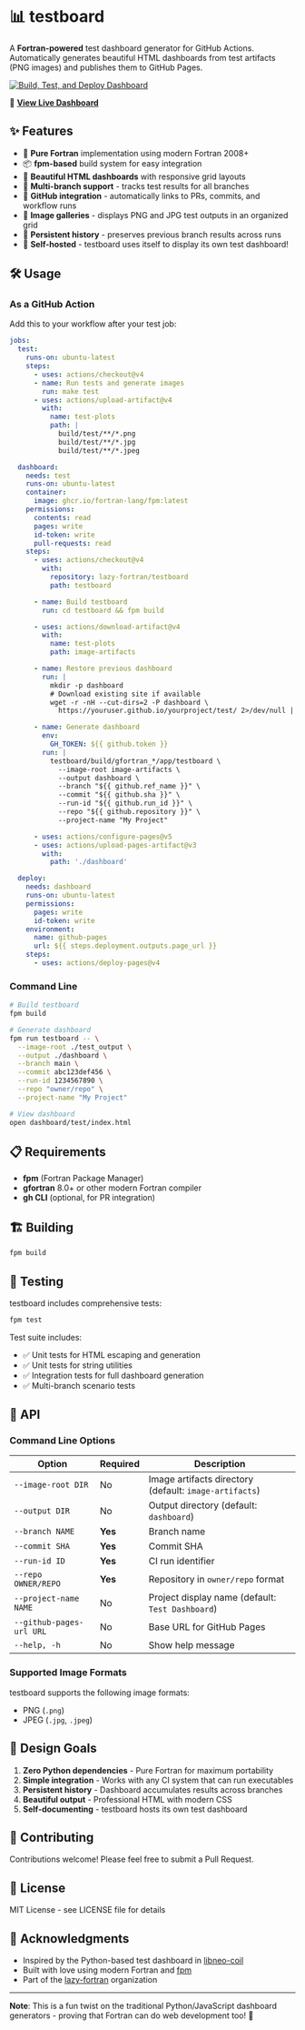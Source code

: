 # 📊 testboard

A **Fortran-powered** test dashboard generator for GitHub Actions. Automatically generates beautiful HTML dashboards from test artifacts (PNG images) and publishes them to GitHub Pages.

[![Build, Test, and Deploy Dashboard](https://github.com/lazy-fortran/testboard/actions/workflows/ci.yml/badge.svg)](https://github.com/lazy-fortran/testboard/actions/workflows/ci.yml)

🔗 **[View Live Dashboard](https://lazy-fortran.github.io/testboard/test/)**

## ✨ Features

- 🚀 **Pure Fortran** implementation using modern Fortran 2008+
- 📦 **fpm-based** build system for easy integration
- 🎨 **Beautiful HTML dashboards** with responsive grid layouts
- 🔄 **Multi-branch support** - tracks test results for all branches
- 🔗 **GitHub integration** - automatically links to PRs, commits, and workflow runs
- 📸 **Image galleries** - displays PNG and JPG test outputs in an organized grid
- 💾 **Persistent history** - preserves previous branch results across runs
- 🎯 **Self-hosted** - testboard uses itself to display its own test dashboard!

## 🛠️ Usage

### As a GitHub Action

Add this to your workflow after your test job:

```yaml
jobs:
  test:
    runs-on: ubuntu-latest
    steps:
      - uses: actions/checkout@v4
      - name: Run tests and generate images
        run: make test
      - uses: actions/upload-artifact@v4
        with:
          name: test-plots
          path: |
            build/test/**/*.png
            build/test/**/*.jpg
            build/test/**/*.jpeg

  dashboard:
    needs: test
    runs-on: ubuntu-latest
    container:
      image: ghcr.io/fortran-lang/fpm:latest
    permissions:
      contents: read
      pages: write
      id-token: write
      pull-requests: read
    steps:
      - uses: actions/checkout@v4
        with:
          repository: lazy-fortran/testboard
          path: testboard

      - name: Build testboard
        run: cd testboard && fpm build

      - uses: actions/download-artifact@v4
        with:
          name: test-plots
          path: image-artifacts

      - name: Restore previous dashboard
        run: |
          mkdir -p dashboard
          # Download existing site if available
          wget -r -nH --cut-dirs=2 -P dashboard \
            https://youruser.github.io/yourproject/test/ 2>/dev/null || true

      - name: Generate dashboard
        env:
          GH_TOKEN: ${{ github.token }}
        run: |
          testboard/build/gfortran_*/app/testboard \
            --image-root image-artifacts \
            --output dashboard \
            --branch "${{ github.ref_name }}" \
            --commit "${{ github.sha }}" \
            --run-id "${{ github.run_id }}" \
            --repo "${{ github.repository }}" \
            --project-name "My Project"

      - uses: actions/configure-pages@v5
      - uses: actions/upload-pages-artifact@v3
        with:
          path: './dashboard'

  deploy:
    needs: dashboard
    runs-on: ubuntu-latest
    permissions:
      pages: write
      id-token: write
    environment:
      name: github-pages
      url: ${{ steps.deployment.outputs.page_url }}
    steps:
      - uses: actions/deploy-pages@v4
```

### Command Line

```bash
# Build testboard
fpm build

# Generate dashboard
fpm run testboard -- \
  --image-root ./test_output \
  --output ./dashboard \
  --branch main \
  --commit abc123def456 \
  --run-id 1234567890 \
  --repo "owner/repo" \
  --project-name "My Project"

# View dashboard
open dashboard/test/index.html
```

## 📋 Requirements

- **fpm** (Fortran Package Manager)
- **gfortran** 8.0+ or other modern Fortran compiler
- **gh CLI** (optional, for PR integration)

## 🏗️ Building

```bash
fpm build
```

## 🧪 Testing

testboard includes comprehensive tests:

```bash
fpm test
```

Test suite includes:
- ✅ Unit tests for HTML escaping and generation
- ✅ Unit tests for string utilities
- ✅ Integration tests for full dashboard generation
- ✅ Multi-branch scenario tests

## 📖 API

### Command Line Options

| Option | Required | Description |
|--------|----------|-------------|
| `--image-root DIR` | No | Image artifacts directory (default: `image-artifacts`) |
| `--output DIR` | No | Output directory (default: `dashboard`) |
| `--branch NAME` | **Yes** | Branch name |
| `--commit SHA` | **Yes** | Commit SHA |
| `--run-id ID` | **Yes** | CI run identifier |
| `--repo OWNER/REPO` | **Yes** | Repository in `owner/repo` format |
| `--project-name NAME` | No | Project display name (default: `Test Dashboard`) |
| `--github-pages-url URL` | No | Base URL for GitHub Pages |
| `--help, -h` | No | Show help message |

### Supported Image Formats

testboard supports the following image formats:
- PNG (`.png`)
- JPEG (`.jpg`, `.jpeg`)

## 🎯 Design Goals

1. **Zero Python dependencies** - Pure Fortran for maximum portability
2. **Simple integration** - Works with any CI system that can run executables
3. **Persistent history** - Dashboard accumulates results across branches
4. **Beautiful output** - Professional HTML with modern CSS
5. **Self-documenting** - testboard hosts its own test dashboard

## 🤝 Contributing

Contributions welcome! Please feel free to submit a Pull Request.

## 📜 License

MIT License - see LICENSE file for details

## 🙏 Acknowledgments

- Inspired by the Python-based test dashboard in [libneo-coil](https://github.com/itpplasma/libneo)
- Built with love using modern Fortran and [fpm](https://fpm.fortran-lang.org)
- Part of the [lazy-fortran](https://github.com/lazy-fortran) organization

---

**Note**: This is a fun twist on the traditional Python/JavaScript dashboard generators - proving that Fortran can do web development too! 🚀

